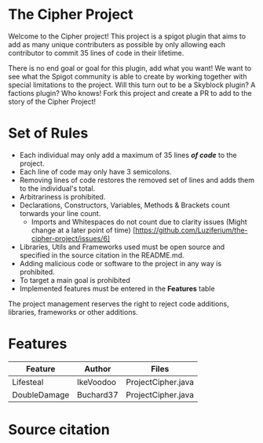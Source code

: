 # The Cipher Project

Welcome to the Cipher project! This project is a spigot plugin that aims to add as many unique contributers as possible by
only allowing each contributor to commit 35 lines of code in their lifetime.

There is no end goal or goal for this plugin, add what you want! We want to see what the Spigot community is able to create by
working together with special limitations to the project. Will this turn out to be a Skyblock plugin? A factions plugin? Who knows! Fork this project
and create a PR to add to the story of the Cipher Project!


# Set of Rules
- Each individual may only add a maximum of 35 lines <b><i>of code</i></b> to the project.
- Each line of code may only have 3 semicolons.
- Removing lines of code restores the removed set of lines and adds them to the individual's total.
- Arbitrariness is prohibited.
- Declarations, Constructors, Variables, Methods & Brackets count torwards your line count.
  - Imports and Whitespaces do not count due to clarity issues (Might change at a later point of time) [https://github.com/Luziferium/the-cipher-project/issues/6]
- Libraries, Utils and Frameworks used must be open source and specified in the source citation in the README.md.
- Adding malicious code or software to the project in any way is prohibited.
- To target a main goal is prohibited
- Implemented features must be entered in the <b>Features</b> table

The project management reserves the right to reject code additions, libraries, frameworks or other additions.

# Features
| Feature      | Author         | Files
|--------------|----------------|--------
| Lifesteal    | IkeVoodoo      | ProjectCipher.java
| DoubleDamage | Buchard37      | ProjectCipher.java

# Source citation
